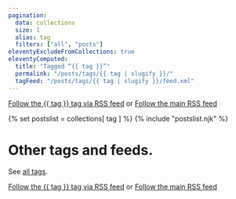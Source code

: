 ```yaml
---
pagination:
  data: collections
  size: 1
  alias: tag
  filters: ["all", "posts"]
eleventyExcludeFromCollections: true
eleventyComputed:
  title: "Tagged “{{ tag }}”"
  permalink: "/posts/tags/{{ tag | slugify }}/"
  tagFeed: "/posts/tags/{{ tag | slugify }}/feed.xml"
---
```


<a href="/posts/tags/{{ tag | slugify }}/feed.xml">Follow the {{ tag }} tag via RSS feed</a> or <a href="/feed.xml">Follow the main RSS feed</a>

{% set postslist = collections[ tag ] %}
{% include "postslist.njk" %}

<h1>Other tags and feeds.</h1>

See <a href="/posts/tags">all tags</a>.

<a href="/posts/tags/{{ tag | slugify }}/feed.xml">Follow the {{ tag }} tag via RSS feed</a> or <a href="/feed.xml">Follow the main RSS feed</a>